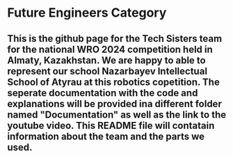 # Future Engineers Category
## This is the github page for the Tech Sisters team for the national WRO 2024 competition held in Almaty, Kazakhstan. We are happy to able to represent our school Nazarbayev Intellectual School of Atyrau at this robotics copetition. The seperate documentation with the code and explanations will be provided ina different folder named "Documentation" as well as the link to the youtube video. This README file will contatain information about the team and the parts we used.

